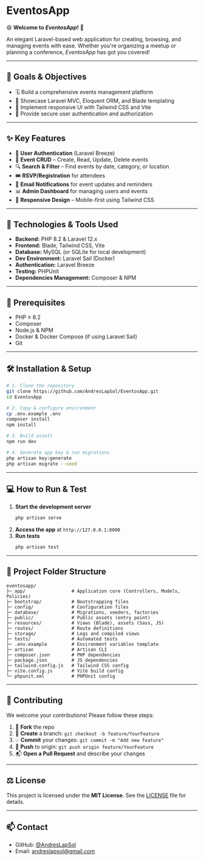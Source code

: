 # EventosApp

😄 **Welcome to _EventosApp_!** 🎉

An elegant Laravel-based web application for creating, browsing, and managing events with ease. Whether you're organizing a meetup or planning a conference, _EventosApp_ has got you covered!

---

## 🎯 Goals & Objectives

- 🗓️ Build a comprehensive events management platform  
- 💪 Showcase Laravel MVC, Eloquent ORM, and Blade templating  
- 🎨 Implement responsive UI with Tailwind CSS and Vite  
- 🔐 Provide secure user authentication and authorization  

---

## ✨ Key Features

- 🔑 **User Authentication** (Laravel Breeze)  
- 📝 **Event CRUD** – Create, Read, Update, Delete events  
- 🔍 **Search & Filter** – Find events by date, category, or location  
- 🎟️ **RSVP/Registration** for attendees  
- 📧 **Email Notifications** for event updates and reminders  
- 📊 **Admin Dashboard** for managing users and events  
- 📱 **Responsive Design** – Mobile-first using Tailwind CSS  

---

## 🚀 Technologies & Tools Used

- **Backend:** PHP 8.2 & Laravel 12.x  
- **Frontend:** Blade, Tailwind CSS, Vite  
- **Database:** MySQL (or SQLite for local development)  
- **Dev Environment:** Laravel Sail (Docker)  
- **Authentication:** Laravel Breeze  
- **Testing:** PHPUnit  
- **Dependencies Management:** Composer & NPM  

---

## 🔧 Prerequisites

- PHP ≥ 8.2  
- Composer  
- Node.js & NPM  
- Docker & Docker Compose (if using Laravel Sail)  
- Git  

---

## 🛠️ Installation & Setup

```bash
# 1. Clone the repository
git clone https://github.com/AndresLapSol/EventosApp.git
cd EventosApp

# 2. Copy & configure environment
cp .env.example .env
composer install
npm install

# 3. Build assets
npm run dev

# 4. Generate app key & run migrations
php artisan key:generate
php artisan migrate --seed
```

---

## 💻 How to Run & Test

1. **Start the development server**  
   ```bash
   php artisan serve
   ```
2. **Access the app** at `http://127.0.0.1:8000`  
3. **Run tests**  
   ```bash
   php artisan test
   ```

---

## 📂 Project Folder Structure

```
eventosapp/
├─ app/                 # Application core (Controllers, Models, Policies)
├─ bootstrap/           # Bootstrapping files
├─ config/              # Configuration files
├─ database/            # Migrations, seeders, factories
├─ public/              # Public assets (entry point)
├─ resources/           # Views (Blade), assets (Sass, JS)
├─ routes/              # Route definitions
├─ storage/             # Logs and compiled views
├─ tests/               # Automated tests
├─ .env.example         # Environment variables template
├─ artisan              # Artisan CLI
├─ composer.json        # PHP dependencies
├─ package.json         # JS dependencies
├─ tailwind.config.js   # Tailwind CSS config
├─ vite.config.js       # Vite build config
└─ phpunit.xml          # PHPUnit config
```

---

## 🤝 Contributing

We welcome your contributions! Please follow these steps:

1. 🍴 **Fork** the repo  
2. 🔀 **Create** a branch: `git checkout -b feature/YourFeature`  
3. 💡 **Commit** your changes: `git commit -m "Add new feature"`  
4. 🚀 **Push** to origin: `git push origin feature/YourFeature`  
5. 📬 **Open a Pull Request** and describe your changes  

---

## ⚖️ License

This project is licensed under the **MIT License**. See the [LICENSE](LICENSE) file for details.

---

## 📫 Contact

- GitHub: [@AndresLapSol](https://github.com/AndresLapSol)  
- Email: andreslapsol@gmail.com
